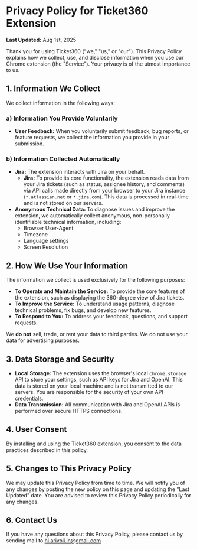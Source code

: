 # Privacy Policy for Ticket360 Extension

**Last Updated:** Aug 1st, 2025

Thank you for using Ticket360 ("we," "us," or "our"). This Privacy Policy explains how we collect, use, and disclose information when you use our Chrome extension (the "Service"). Your privacy is of the utmost importance to us.

## 1. Information We Collect

We collect information in the following ways:

### a) Information You Provide Voluntarily

- **User Feedback:** When you voluntarily submit feedback, bug reports, or feature requests, we collect the information you provide in your submission.

### b) Information Collected Automatically

- **Jira:** The extension interacts with Jira on your behalf.
  - **Jira:** To provide its core functionality, the extension reads data from your Jira tickets (such as status, assignee history, and comments) via API calls made directly from your browser to your Jira instance (`*.atlassian.net` or `*.jira.com`). This data is processed in real-time and is not stored on our servers.
- **Anonymous Technical Data:** To diagnose issues and improve the extension, we automatically collect anonymous, non-personally identifiable technical information, including:
  - Browser User-Agent
  - Timezone
  - Language settings
  - Screen Resolution

## 2. How We Use Your Information

The information we collect is used exclusively for the following purposes:

- **To Operate and Maintain the Service:** To provide the core features of the extension, such as displaying the 360-degree view of Jira tickets.
- **To Improve the Service:** To understand usage patterns, diagnose technical problems, fix bugs, and develop new features.
- **To Respond to You:** To address your feedback, questions, and support requests.

We **do not** sell, trade, or rent your data to third parties. We do not use your data for advertising purposes.

## 3. Data Storage and Security

- **Local Storage:** The extension uses the browser's local `chrome.storage` API to store your settings, such as API keys for Jira and OpenAI. This data is stored on your local machine and is not transmitted to our servers. You are responsible for the security of your own API credentials.
- **Data Transmission:** All communication with Jira and OpenAI APIs is performed over secure HTTPS connections.

## 4. User Consent

By installing and using the Ticket360 extension, you consent to the data practices described in this policy.

## 5. Changes to This Privacy Policy

We may update this Privacy Policy from time to time. We will notify you of any changes by posting the new policy on this page and updating the "Last Updated" date. You are advised to review this Privacy Policy periodically for any changes.

## 6. Contact Us

If you have any questions about this Privacy Policy, please contact us by sending mail to hi.arivoli.in@gmail.com
